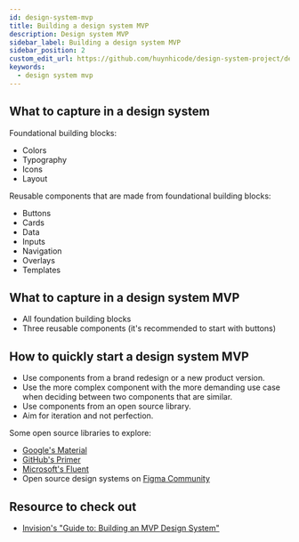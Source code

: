 ```yaml
---
id: design-system-mvp
title: Building a design system MVP
description: Design system MVP
sidebar_label: Building a design system MVP
sidebar_position: 2
custom_edit_url: https://github.com/huynhicode/design-system-project/design-system-mvp.md
keywords:
  - design system mvp
---
```


## What to capture in a design system

Foundational building blocks:

- Colors
- Typography
- Icons
- Layout

Reusable components that are made from foundational building blocks:

- Buttons
- Cards
- Data
- Inputs
- Navigation
- Overlays
- Templates

## What to capture in a design system MVP

- All foundation building blocks
- Three reusable components (it's recommended to start with buttons)

## How to quickly start a design system MVP

- Use components from a brand redesign or a new product version.
- Use the more complex component with the more demanding use case when deciding between two components that are similar.
- Use components from an open source library.
- Aim for iteration and not perfection.

Some open source libraries to explore:
  - [Google's Material](https://material.io/design)
  - [GitHub's Primer](https://primer.style/)
  - [Microsoft's Fluent](https://www.microsoft.com/design/fluent/#/)
  - Open source design systems on [Figma Community](https://www.designsystems.com/open-design-systems/)

## Resource to check out

- [Invision's "Guide to: Building an MVP Design System"](https://static1.squarespace.com/static/55da5503e4b0dfd79804caf2/t/600ee35d935eb04262be1b67/1611588449848/Design+System+Guide+-+MVP+Design+System.pdf)
